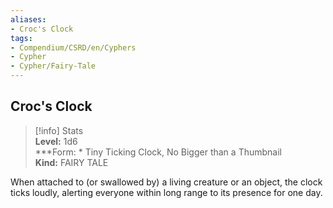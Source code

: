 ```yaml
---
aliases:
- Croc's Clock
tags:
- Compendium/CSRD/en/Cyphers
- Cypher
- Cypher/Fairy-Tale
---
```


  
## Croc's Clock  
>[!info] Stats  
> **Level:** 1d6  
> ***Form: * Tiny Ticking Clock, No Bigger than a Thumbnail  
> **Kind:** FAIRY TALE
  
When attached to (or swallowed by) a living creature or an object, the clock ticks loudly, alerting everyone within long range to its presence for one day.